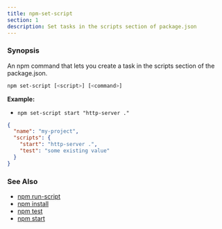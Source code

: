 ```yaml
---
title: npm-set-script
section: 1
description: Set tasks in the scripts section of package.json
---
```


### Synopsis

An npm command that lets you create a task in the scripts section of the package.json.

``` bash
npm set-script [<script>] [<command>]
```

**Example:**

* `npm set-script start "http-server ."`

``` json
{
  "name": "my-project",
  "scripts": {
    "start": "http-server .",
    "test": "some existing value"
  }
}
```

### See Also

* [npm run-script](/commands/npm-run-script)
* [npm install](/commands/npm-install)
* [npm test](/commands/npm-test)
* [npm start](/commands/npm-start)
